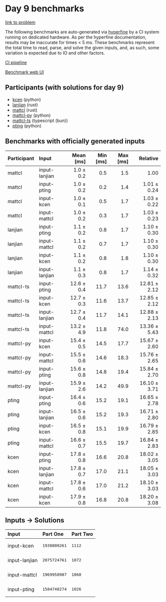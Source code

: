 # Day 9 benchmarks

[link to problem](https://adventofcode.com/2023/day/9)

The following benchmarks are auto-generated via
[hyperfine](https://github.com/sharkdp/hyperfine) by a CI system running on
dedicated hardware. As per the hyperfine documentation, results may be
inaccurate for times < 5 ms. These benchmarks represent the total time to read,
parse, and solve the given inputs, and, as such, some variation is expected due
to IO and other factors.

[CI pipeline](http://ci.papercode.net:8080/teams/main/pipelines/aoc2023)

[Benchmark web UI](https://aoc.ancalagon.black)


## Participants (with solutions for day 9)

- [kcen](https://github.com/kcen/aoc2023) (python)
- [lanjian](https://github.com/lanjian/aoc-2023) (rust)
- [mattcl](https://github.com/mattcl/aoc2023) (rust)
- [mattcl-py](https://github.com/mattcl/aoc2023-py) (python)
- [mattcl-ts](https://github.com/mattcl/aoc2023-js) (typescript (bun))
- [pting](https://github.com/pting/aoc2023) (python)


## Benchmarks with officially generated inputs

| Participant | Input | Mean [ms] | Min [ms] | Max [ms] | Relative |
|:---|:---|---:|---:|---:|---:|
| mattcl | input-lanjian | 1.0 ± 0.2 | 0.5 | 1.5 | 1.00 |
| mattcl | input-pting | 1.0 ± 0.2 | 0.2 | 1.4 | 1.01 ± 0.24 |
| mattcl | input-kcen | 1.0 ± 0.1 | 0.5 | 1.7 | 1.03 ± 0.22 |
| mattcl | input-mattcl | 1.0 ± 0.2 | 0.3 | 1.7 | 1.03 ± 0.23 |
| lanjian | input-pting | 1.1 ± 0.2 | 0.8 | 1.7 | 1.10 ± 0.30 |
| lanjian | input-mattcl | 1.1 ± 0.2 | 0.7 | 1.7 | 1.10 ± 0.30 |
| lanjian | input-kcen | 1.1 ± 0.2 | 0.8 | 1.8 | 1.10 ± 0.30 |
| lanjian | input-lanjian | 1.1 ± 0.3 | 0.8 | 1.7 | 1.14 ± 0.32 |
| mattcl-ts | input-pting | 12.6 ± 0.4 | 11.7 | 13.6 | 12.81 ± 2.12 |
| mattcl-ts | input-kcen | 12.7 ± 0.3 | 11.6 | 13.7 | 12.85 ± 2.12 |
| mattcl-ts | input-lanjian | 12.7 ± 0.4 | 11.7 | 14.1 | 12.88 ± 2.13 |
| mattcl-ts | input-mattcl | 13.2 ± 4.9 | 11.8 | 74.0 | 13.36 ± 5.43 |
| mattcl-py | input-kcen | 15.4 ± 0.5 | 14.5 | 17.7 | 15.67 ± 2.60 |
| mattcl-py | input-mattcl | 15.5 ± 0.6 | 14.6 | 18.3 | 15.76 ± 2.65 |
| mattcl-py | input-pting | 15.6 ± 0.8 | 14.8 | 19.4 | 15.84 ± 2.70 |
| mattcl-py | input-lanjian | 15.9 ± 2.6 | 14.2 | 49.9 | 16.10 ± 3.71 |
| pting | input-pting | 16.4 ± 0.6 | 15.2 | 19.1 | 16.65 ± 2.78 |
| pting | input-lanjian | 16.5 ± 0.6 | 15.2 | 19.3 | 16.71 ± 2.80 |
| pting | input-kcen | 16.5 ± 0.8 | 15.1 | 19.9 | 16.79 ± 2.85 |
| pting | input-mattcl | 16.6 ± 0.7 | 15.5 | 19.7 | 16.84 ± 2.83 |
| kcen | input-pting | 17.8 ± 0.8 | 16.6 | 20.8 | 18.02 ± 3.05 |
| kcen | input-lanjian | 17.8 ± 0.7 | 17.0 | 21.1 | 18.05 ± 3.03 |
| kcen | input-mattcl | 17.8 ± 0.6 | 17.0 | 21.2 | 18.10 ± 3.03 |
| kcen | input-kcen | 17.9 ± 0.8 | 16.8 | 20.8 | 18.20 ± 3.08 |


## Inputs -> Solutions

| Input | Part One | Part Two |
|:---|:---|:---|
|input-kcen|<pre>1938800261</pre>|<pre>1112</pre>|
|input-lanjian|<pre>2075724761</pre>|<pre>1072</pre>|
|input-mattcl|<pre>1969958987</pre>|<pre>1068</pre>|
|input-pting|<pre>1584748274</pre>|<pre>1026</pre>|